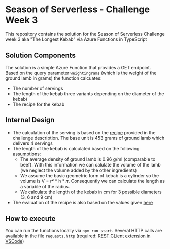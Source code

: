 # Season of Serverless - Challenge Week 3

This repository contains the solution for the Season of Serverless Challenge week 3 aka "The Longest Kebab" via Azure Functions in TypeScript

## Solution Components

The solution is a simple Azure Function that provides a GET endpoint. Based on the query parameter `weightingrams` (which is the weight of the ground lamb in grams) the function calcuates:

* The number of servings
* The length of the kebab three variants depending on the diameter of the kebab)
* The recipe for the kebab

## Internal Design

* The calculation of the serving is based on the [recipe](https://www.thespruceeats.com/adana-kebab-4164647) provided in the challenge description. The base unit is 453 grams of ground lamb which delivers 4 servings
* The length of the kebab is calculated based on the following assumptions:
  * The average density of ground lamb is 0.96 g/ml (comparable to beef). With this information we can calulate the volume of the lamb (we neglect the volume added by the other ingredients)
  * We assume the basic geometric form of kebab is a cylinder so the volume is  V = r² * h * 𝜋. Consequently we can calculate the length as a variable of the radius.
  * We calculate the length of the kebab in cm for 3 possible diameters (3, 6 and 9 cm)
* The evaluation of the recipe is also based on the values given [here](https://www.thespruceeats.com/adana-kebab-4164647)

## How to execute

You can run the functions locally via `npm run start`. Several HTTP calls are available in the file `requests.http` (required: [REST CLient extension in VSCode](https://marketplace.visualstudio.com/items?itemName=humao.rest-client))
